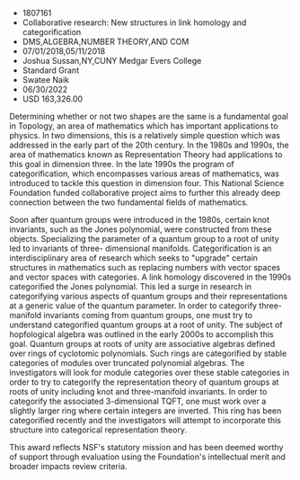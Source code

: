 
* 1807161
* Collaborative research: New structures in link homology and categorification
* DMS,ALGEBRA,NUMBER THEORY,AND COM
* 07/01/2018,05/11/2018
* Joshua Sussan,NY,CUNY Medgar Evers College
* Standard Grant
* Swatee Naik
* 06/30/2022
* USD 163,326.00

Determining whether or not two shapes are the same is a fundamental goal in
Topology, an area of mathematics which has important applications to physics. In
two dimensions, this is a relatively simple question which was addressed in the
early part of the 20th century. In the 1980s and 1990s, the area of mathematics
known as Representation Theory had applications to this goal in dimension three.
In the late 1990s the program of categorification, which encompasses various
areas of mathematics, was introduced to tackle this question in dimension four.
This National Science Foundation funded collaborative project aims to further
this already deep connection between the two fundamental fields of mathematics.

Soon after quantum groups were introduced in the 1980s, certain knot invariants,
such as the Jones polynomial, were constructed from these objects. Specializing
the parameter of a quantum group to a root of unity led to invariants of three-
dimensional manifolds. Categorification is an interdisciplinary area of research
which seeks to "upgrade" certain structures in mathematics such as replacing
numbers with vector spaces and vector spaces with categories. A link homology
discovered in the 1990s categorified the Jones polynomial. This led a surge in
research in categorifying various aspects of quantum groups and their
representations at a generic value of the quantum parameter. In order to
categorify three-manifold invariants coming from quantum groups, one must try to
understand categorified quantum groups at a root of unity. The subject of
hopfological algebra was outlined in the early 2000s to accomplish this goal.
Quantum groups at roots of unity are associative algebras defined over rings of
cyclotomic polynomials. Such rings are categorified by stable categories of
modules over truncated polynomial algebras. The investigators will look for
module categories over these stable categories in order to try to categorify the
representation theory of quantum groups at roots of unity including knot and
three-manifold invariants. In order to categorify the associated 3-dimensional
TQFT, one must work over a slightly larger ring where certain integers are
inverted. This ring has been categorified recently and the investigators will
attempt to incorporate this structure into categorical representation theory.

This award reflects NSF's statutory mission and has been deemed worthy of
support through evaluation using the Foundation's intellectual merit and broader
impacts review criteria.
